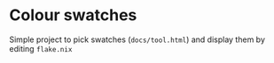# Colour swatches

Simple project to pick swatches (`docs/tool.html`) and display them by editing `flake.nix`
